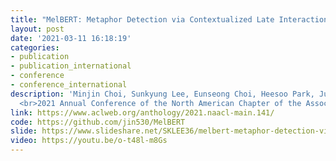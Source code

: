 ```yaml
---
title: "MelBERT: Metaphor Detection via Contextualized Late Interaction using Metaphorical Identification Theories" 
layout: post
date: '2021-03-11 16:18:19'
categories:
- publication
- publication_international
- conference
- conference_international
description: 'Minjin Choi, Sunkyung Lee, Eunseong Choi, Heesoo Park, Junhyuk Lee, Dongwon Lee, Jongwuk Lee 
  <br>2021 Annual Conference of the North American Chapter of the Association for Computational Linguistics (NAACL 2021) <br> Mexico City, Mexico (Virtual Event), June 6–11, 2021 (Acceptance Rate: 26.5%, 477/1797)'
link: https://www.aclweb.org/anthology/2021.naacl-main.141/
code: https://github.com/jin530/MelBERT
slide: https://www.slideshare.net/SKLEE36/melbert-metaphor-detection-via-contextualized-late-interaction-using-metaphorical-identification-theories-naacl-2021
video: https://youtu.be/o-t48l-m8Gs
---
```


